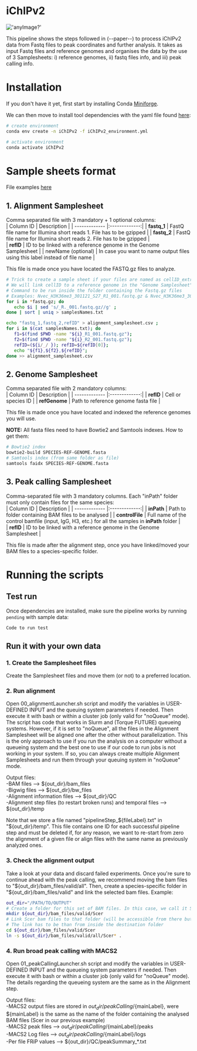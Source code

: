 # iChIPv2

!['anyImage?'](./img/logo.png)

This pipeline shows the steps followed in (--paper--) to process iChIPv2 data from Fastq files to peak coordinates and further analysis.
It takes as input Fastq files and reference genomes and organises the data by the use of 3 Samplesheets: i) reference genomes, ii) fastq files info, and iii) peak calling info.

# Installation  
If you don't have it yet, first start by installing Conda [Miniforge](https://github.com/conda-forge/miniforge#miniforge).

We can then move to install tool dependencies with the yaml file found [here](iChIPv2_environment.yml):

```bash
# create environment
conda env create -n iChIPv2 -f iChIPv2_environment.yml

# activate environment
conda activate iChIPv2
```

# Sample sheets format
File examples [here](examples/sampleSheets)
## 1. Alignment Samplesheet
Comma separated file with 3 mandatory + 1 optional columns:  
| Column ID        | Description          | 
| ------------- |:-------------:|
| **fastq_1**      | FastQ file name for Illumina short reads 1. File has to be gzipped | 
| **fastq_2**     | FastQ file name for Illumina short reads 2. File has to be gzipped     |  
| **refID** | ID to be linked with a reference genome in the Genome Samplesheet    |
| newName (optional) |  In case you want to name output files using this label instead of file name    |
  
This file is made once you have located the FASTQ.gz files to analyze.
 ```bash
# Trick to create a sample sheet if your files are named as cellID_extra?_S[1-9].R[12]_001.fastq.gz
# We will link cellID to a reference genome in the "Genome Samplesheet"
# Command to be run inside the folder containing the Fastq.gz files
# Examples: Nvec_H3K36me3_301121_S27_R1_001.fastq.gz & Nvec_H3K36me3_301121_S27_R2_001.fastq.gz
for i in *fastq.gz; do
    echo $i | sed 's/_R._001.fastq.gz//g' ;
done | sort | uniq > samplesNames.txt

echo "fastq_1,fastq_2,refID" > alignment_samplesheet.csv ;
for i in $(cat samplesNames.txt); do 
    f1=$(find $PWD -name "${i}_R1_001.fastq.gz");
    f2=$(find $PWD -name "${i}_R2_001.fastq.gz");
    refID=(${i/_/ }); refID=${refID[0]};
    echo "${f1},${f2},${refID}";
done >> alignment_samplesheet.csv
```

## 2. Genome Samplesheet
Comma separated file with 2 mandatory columns:  
| Column ID        | Description          | 
| ------------- |:-------------:|
| **refID**      | Cell or species ID | 
| **refGenome**     | Path to reference genome fasta file   |  

This file is made once you have located and indexed the reference genomes you will use.
  
**NOTE:** All fasta files need to have Bowtie2 and Samtools indexes. How to get them:
```bash
# Bowtie2 index
bowtie2-build SPECIES-REF-GENOME.fasta
# Samtools index (from same folder as file)
samtools faidx SPECIES-REF-GENOME.fasta
```

## 3. Peak calling Samplesheet
Comma-separated file with 3 mandatory columns. Each "inPath" folder must only contain files for the same species:  
| Column ID        | Description          | 
| ------------- |:-------------:|
| **inPath**      | Path to folder containing BAM files to be analysed | 
| **controlFile**     | Full name of the control bamfile (input, IgG, H3, etc.) for all the samples in **inPath** folder   |  
| **refID** | ID to be linked with a reference genome in the Genome Samplesheet  |
  
This file is made after the alignment step, once you have linked/moved your BAM files to a species-specific folder.  
  
# Running the scripts
## Test run
Once dependencies are installed, make sure the pipeline works by running `pending` with sample data:

```bash
Code to run test
```

## Run it with your own data
### 1. Create the Samplesheet files
Create the Samplesheet files and move them (or not) to a preferred location.

### 2. Run alignment
Open 00_alignmentLauncher.sh script and modify the variables in USER-DEFINED INPUT and the queuing system parameters if needed. Then execute it with bash or within a cluster job (only valid for "noQueue" mode).  
The script has code that works in Slurm and (Torque FUTURE) queueing systems. However, if it is set to "noQueue", all the files in the Alignment Samplesheet will be aligned one after the other without parallelization. This is the only approach to use if you run the analysis on a computer without a queueing system and the best one to use if our code to run jobs is not working in your system. If so, you can always create multiple Alignment Samplesheets and run them through your queuing system in "noQueue" mode.

Output files:  
-BAM files --> ${out_dir}/bam_files  
-Bigwig files --> ${out_dir}/bw_files  
-Alignment information files --> ${out_dir}/QC  
-Alignment step files (to restart broken runs) and temporal files -->  ${out_dir}/temp  
  
Note that we store a file named "pipelineStep_${fileLabel}.txt" in "${out_dir}/temp". This file contains one ID for each successful pipeline step and must be deleted if, for any reason, we want to re-start from zero the alignment of a given file or align files with the same name as previously analyzed ones. 

### 3. Check the alignment output
Take a look at your data and discard failed experiments. Once you're sure to continue ahead with the peak calling, we recommend moving the bam files to "${out_dir}/bam_files/valid/all". Then, create a species-specific folder in "${out_dir}/bam_files/valid" and link the selected bam files. Example:
```bash
out_dir="/PATH/TO/OUTPUT"
# Create a folder for this set of BAM files. In this case, we call it Scer for Saccharomyces cerevisiae
mkdir ${out_dir}/bam_files/valid/Scer
# Link Scer bam files to that folder (will be accessible from there but not duplicated)
# The link has to be than from inside the destination folder
cd ${out_dir}/bam_files/valid/Scer
ln -s ${out_dir}/bam_files/valid/all/Scer* .
```

### 4. Run broad peak calling with MACS2
Open 01_peakCallingLauncher.sh script and modify the variables in USER-DEFINED INPUT and the queueing system parameters if needed. Then execute it with bash or within a cluster job (only valid for "noQueue" mode). The details regarding the queueing system are the same as in the Alignment step.

Output files:  
-MACS2 output files are stored in ${out_dir}/peakCalling/${mainLabel}, were ${mainLabel} is the same as the name of the folder containing the analysed BAM files (Scer in our previous example)  
-MACS2 peak files --> ${out_dir}/peakCalling/${mainLabel}/peaks  
-MACS2 Log files --> ${out_dir}/peakCalling/${mainLabel}/logs  
-Per file FRiP values --> ${out_dir}/QC/peakSummary_*.txt  

